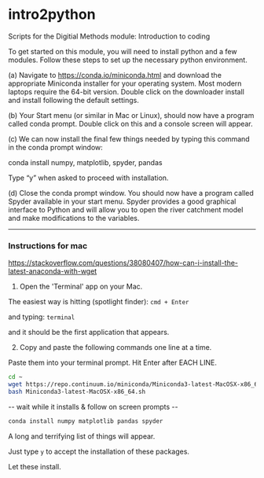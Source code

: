 # intro2python
Scripts for the Digitial Methods module: Introduction to coding

To get started on this module, you will need to install python and a few modules. Follow these steps to set up the necessary python environment.

(a) Navigate to https://conda.io/miniconda.html and download the appropriate Miniconda installer for your operating system. Most modern laptops require the 64-bit version. Double click on the downloader install and install following the default settings.

(b) Your Start menu (or similar in Mac or Linux), should now have a program called conda prompt. Double click on this and a console screen will appear.

(c) We can now install the final few things needed by typing this command in the conda prompt window:

conda install numpy, matplotlib, spyder, pandas

Type “y” when asked to proceed with installation.

(d) Close the conda prompt window. You should now have a program called Spyder available in your start menu. Spyder provides a good graphical interface to Python and will allow you to open the river catchment model and make modifications to the variables.

---------------------------
### Instructions for mac
https://stackoverflow.com/questions/38080407/how-can-i-install-the-latest-anaconda-with-wget

1. Open the 'Terminal' app on your Mac.

The easiest way is hitting (spotlight finder):
`cmd + Enter`

and typing:
`terminal`

and it should be the first application that appears.

2. Copy and paste the following commands one line at a time.

Paste them into your terminal prompt.
Hit Enter after EACH LINE.

```bash
cd ~
wget https://repo.continuum.io/miniconda/Miniconda3-latest-MacOSX-x86_64.sh
bash Miniconda3-latest-MacOSX-x86_64.sh
```

-- wait while it installs & follow on screen prompts --

```bash
conda install numpy matplotlib pandas spyder
```

A long and terrifying list of things will appear.

Just type `y` to accept the installation of these packages.

Let these install.
